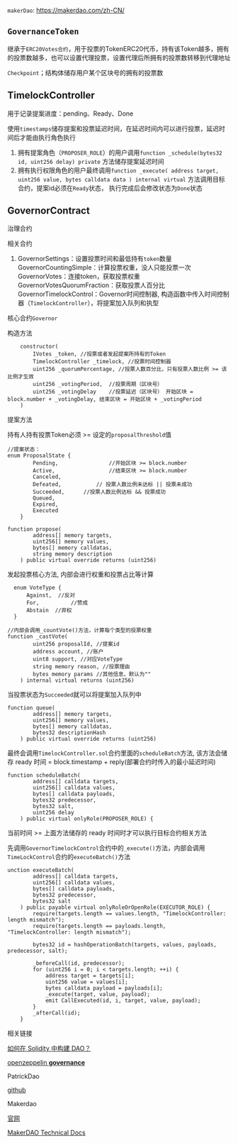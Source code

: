 

`makerDao`:  https://makerdao.com/zh-CN/



## `GovernanceToken`

继承于`ERC20Votes合约`，用于投票的TokenERC20代币，持有该Token越多，拥有的投票数越多，也可以设置代理投票，设置代理后所拥有的投票数转移到代理地址

`Checkpoint`；结构体储存用户某个区块号的拥有的投票数

## TimelockController

用于记录提案进度：pending、Ready、Done

使用`timestamps`储存提案和投票延迟时间，在延迟时间内可以进行投票，延迟时间后才能由执行角色执行

1. 拥有提案角色（`PROPOSER_ROLE`）的用户调用`function _schedule(bytes32 id, uint256 delay) private` 方法储存提案延迟时间
2. 拥有执行权限角色的用户最终调用`function _execute( address target, uint256 value, bytes calldata data ) internal virtual` 方法调用目标合约，提案id必须在`Ready`状态， 执行完成后会修改状态为`Done`状态

## GovernorContract

治理合约

相关合约

1. GovernorSettings：设置投票时间和最低持有`token`数量
   GovernorCountingSimple：计算投票权重，没人只能投票一次
   GovernorVotes：连接token，获取投票权重
   GovernorVotesQuorumFraction：获取投票人百分比
   GovernorTimelockControl：Governor时间控制器, 构造函数中传入时间控制器（`TimelockController`），将提案加入队列和执型

核心合约`Governor`

构造方法

```solidity
    constructor(
        IVotes _token, //投票或者发起提案所持有的Token
        TimelockController _timelock, //投票时间控制器
        uint256 _quorumPercentage, //投票人数百分比，只有投票人数比例 >= 该比例才生效
        uint256 _votingPeriod,  //投票周期（区块号）
        uint256 _votingDelay    //投票延迟（区块号） 开始区块 = block.number + _votingDelay, 结束区块 = 开始区块 + _votingPeriod 
    )
```

提案方法

持有人持有投票Token必须 >= 设定的`proposalThreshold`值

```solidity
//提案状态：
enum ProposalState {
        Pending, 				//开始区块 >= block.number
        Active, 				//结束区块 >= block.number
        Canceled, 			
        Defeated,			// 投票人数比例未达标 || 投票未成功
        Succeeded,		//投票人数比例达标 && 投票成功
        Queued,
        Expired,
        Executed	
    }   

function propose(
        address[] memory targets,
        uint256[] memory values,
        bytes[] memory calldatas,
        string memory description
    ) public virtual override returns (uint256)
```

发起投票核心方法, 内部会进行权重和投票占比等计算

```solidity
  enum VoteType {
      Against,	//反对
      For,			//赞成
      Abstain  //弃权
  }

//内部会调用_countVote()方法，计算每个类型的投票权重
function _castVote(
        uint256 proposalId,	//提案id
        address account, //账户
        uint8 support, //对应VoteType
        string memory reason, //投票理由
        bytes memory params //其他信息，默认为""
    ) internal virtual returns (uint256) 
```

当投票状态为`Succeeded`就可以将提案加入队列中

```solidity
function queue(
        address[] memory targets,
        uint256[] memory values,
        bytes[] memory calldatas,
        bytes32 descriptionHash
    ) public virtual override returns (uint256)
```

最终会调用`TimelockController.sol`合约里面的`scheduleBatch`方法, 该方法会储存 ready 时间 = block.timestamp + reply(部署合约时传入的最小延迟时间) 

```solidity
function scheduleBatch(
        address[] calldata targets,
        uint256[] calldata values,
        bytes[] calldata payloads,
        bytes32 predecessor,
        bytes32 salt,
        uint256 delay
    ) public virtual onlyRole(PROPOSER_ROLE) {
```

当前时间 >= 上面方法储存的 ready 时间时才可以执行目标合约相关方法

先调用`GovernorTimelockControl`合约中的`_execute()`方法，内部会调用`TimeLockControl`合约的`executeBatch()`方法

```solidity
unction executeBatch(
        address[] calldata targets,
        uint256[] calldata values,
        bytes[] calldata payloads,
        bytes32 predecessor,
        bytes32 salt
    ) public payable virtual onlyRoleOrOpenRole(EXECUTOR_ROLE) {
        require(targets.length == values.length, "TimelockController: length mismatch");
        require(targets.length == payloads.length, "TimelockController: length mismatch");

        bytes32 id = hashOperationBatch(targets, values, payloads, predecessor, salt);

        _beforeCall(id, predecessor);
        for (uint256 i = 0; i < targets.length; ++i) {
            address target = targets[i];
            uint256 value = values[i];
            bytes calldata payload = payloads[i];
            _execute(target, value, payload);
            emit CallExecuted(id, i, target, value, payload);
        }
        _afterCall(id);
    }
```



相关链接

[如何在 Solidity 中构建 DAO？](https://learnblockchain.cn/article/3997)

[openzeppelin **governance**](https://docs.openzeppelin.com/contracts/4.x/api/governance)


PatrickDao

[github](https://github.com/PatrickAlphaC/dao-template.git)

Makerdao

[官网](https://makerdao.com/zh-CN/)

[MakerDAO Technical Docs](https://docs.makerdao.com/)
